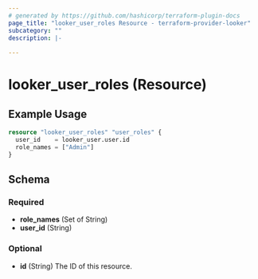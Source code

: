 ```yaml
---
# generated by https://github.com/hashicorp/terraform-plugin-docs
page_title: "looker_user_roles Resource - terraform-provider-looker"
subcategory: ""
description: |-
  
---
```


# looker_user_roles (Resource)



## Example Usage

```terraform
resource "looker_user_roles" "user_roles" {
  user_id    = looker_user.user.id
  role_names = ["Admin"]
}
```

<!-- schema generated by tfplugindocs -->
## Schema

### Required

- **role_names** (Set of String)
- **user_id** (String)

### Optional

- **id** (String) The ID of this resource.


